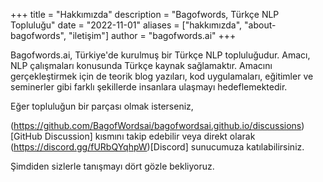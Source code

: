 +++
title = "Hakkımızda"
description = "Bagofwords, Türkçe NLP Topluluğu"
date = "2022-11-01"
aliases = ["hakkımızda", "about-bagofwords", "iletişim"]
author = "bagofwords.ai"
+++

Bagofwords.ai, Türkiye'de kurulmuş bir Türkçe NLP topluluğudur. Amacı, NLP çalışmaları konusunda Türkçe kaynak sağlamaktır. Amacını gerçekleştirmek için de teorik blog yazıları, kod uygulamaları, eğitimler ve seminerler gibi farklı şekillerde insanlara ulaşmayı hedeflemektedir.

Eğer topluluğun bir parçası olmak isterseniz,

(https://github.com/BagofWordsai/bagofwordsai.github.io/discussions)[GitHub Discussion] kısmını takip edebilir veya direkt olarak (https://discord.gg/fURbQYqhpW)[Discord] sunucumuza katılabilirsiniz.

Şimdiden sizlerle tanışmayı dört gözle bekliyoruz.